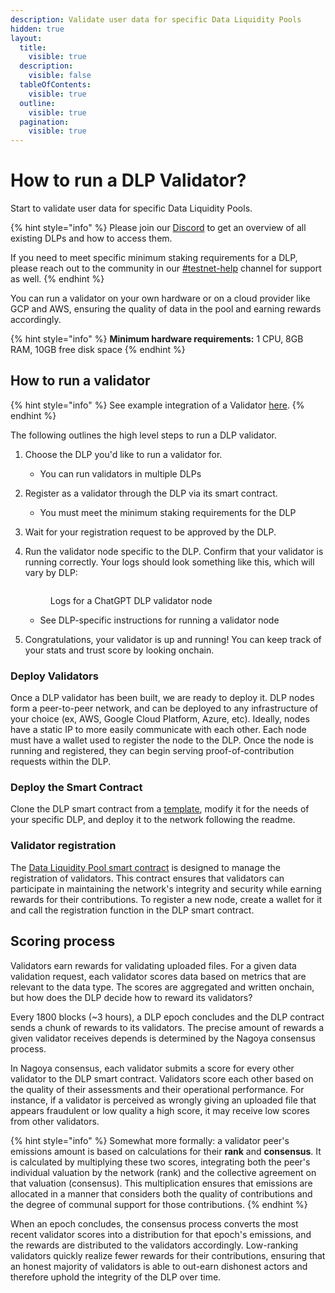```yaml
---
description: Validate user data for specific Data Liquidity Pools
hidden: true
layout:
  title:
    visible: true
  description:
    visible: false
  tableOfContents:
    visible: true
  outline:
    visible: true
  pagination:
    visible: true
---
```


# How to run a DLP Validator?

Start to validate user data for specific Data Liquidity Pools.

{% hint style="info" %}
Please join our [Discord](https://discord.gg/withvana) to get an overview of all existing DLPs and how to access them.

If you need to meet specific minimum staking requirements for a DLP, please reach out to the community in our [#testnet-help](https://discord.com/channels/1239717483536187504/1243719189223571456) channel for support as well.
{% endhint %}

You can run a validator on your own hardware or on a cloud provider like GCP and AWS, ensuring the quality of data in the pool and earning rewards accordingly.&#x20;

{% hint style="info" %}
**Minimum hardware requirements:** 1 CPU, 8GB RAM, 10GB free disk space
{% endhint %}

## How to run a validator

{% hint style="info" %}
See example integration of a Validator [here](https://github.com/vana-com/vana-dlp-chatgpt/blob/main/docs/running\_on\_testnet.md#running-a-validator-on-an-existing-dlp).
{% endhint %}

The following outlines the high level steps to run a DLP validator.&#x20;

1. Choose the DLP you'd like to run a validator for.
   * You can run validators in multiple DLPs
2. Register as a validator through the DLP via its smart contract.
   * You must meet the minimum staking requirements for the DLP
3. Wait for your registration request to be approved by the DLP.
4.  Run the validator node specific to the DLP. Confirm that your validator is running correctly. Your logs should look something like this, which will vary by DLP:

    <figure><img src="../.gitbook/assets/Screenshot 2024-05-27 at 1.27.48 PM.png" alt=""><figcaption><p>Logs for a ChatGPT DLP validator node</p></figcaption></figure>

    * See DLP-specific instructions for running a validator node
5. Congratulations, your validator is up and running! You can keep track of your stats and trust score by looking onchain.&#x20;

### Deploy Validators

Once a DLP validator has been built, we are ready to deploy it. DLP nodes form a peer-to-peer network, and can be deployed to any infrastructure of your choice (ex, AWS, Google Cloud Platform, Azure, etc). Ideally, nodes have a static IP to more easily communicate with each other. Each node must have a wallet used to register the node to the DLP. Once the node is running and registered, they can begin serving proof-of-contribution requests within the DLP.

### Deploy the Smart Contract

Clone the DLP smart contract from a [template](https://github.com/vana-com/vana-dlp-smart-contracts), modify it for the needs of your specific DLP, and deploy it to the network following the readme.

### Validator registration

The [Data Liquidity Pool smart contract](https://github.com/vana-com/vana-dlp-smart-contracts?tab=readme-ov-file#data-liquidity-pool-smart-contract) is designed to manage the registration of validators. This contract ensures that validators can participate in maintaining the network's integrity and security while earning rewards for their contributions. To register a new node, create a wallet for it and call the registration function in the DLP smart contract.

## Scoring process

Validators earn rewards for validating uploaded files. For a given data validation request, each validator scores data based on metrics that are relevant to the data type. The scores are aggregated and written onchain, but how does the DLP decide how to reward its validators?

Every 1800 blocks (\~3 hours), a DLP epoch concludes and the DLP contract sends a chunk of rewards to its validators. The precise amount of rewards a given validator receives depends is determined by the Nagoya consensus process.

In Nagoya consensus, each validator submits a score for every other validator to the DLP smart contract. Validators score each other based on the quality of their assessments and their operational performance. For instance, if a validator is perceived as wrongly giving an uploaded file that appears fraudulent or low quality a high score, it may receive low scores from other validators.

{% hint style="info" %}
Somewhat more formally: a validator peer's emissions amount is based on calculations for their **rank** and **consensus**. It is calculated by multiplying these two scores, integrating both the peer's individual valuation by the network (rank) and the collective agreement on that valuation (consensus). This multiplication ensures that emissions are allocated in a manner that considers both the quality of contributions and the degree of communal support for those contributions.
{% endhint %}

When an epoch concludes, the consensus process converts the most recent validator scores into a distribution for that epoch's emissions, and the rewards are distributed to the validators accordingly. Low-ranking validators quickly realize fewer rewards for their contributions, ensuring that an honest majority of validators is able to out-earn dishonest actors and therefore uphold the integrity of the DLP over time.
